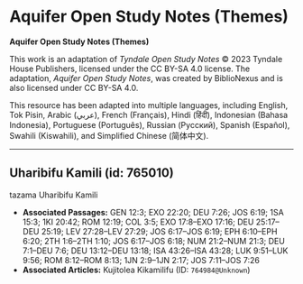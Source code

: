 # Aquifer Open Study Notes (Themes)

**Aquifer Open Study Notes (Themes)**

This work is an adaptation of *Tyndale Open Study Notes* © 2023 Tyndale House Publishers, licensed under the CC BY\-SA 4\.0 license. The adaptation, *Aquifer Open Study Notes*, was created by BiblioNexus and is also licensed under CC BY\-SA 4\.0\.

This resource has been adapted into multiple languages, including English, Tok Pisin, Arabic (عربي), French (Français), Hindi (हिंदी), Indonesian (Bahasa Indonesia), Portuguese (Português), Russian (Русский), Spanish (Español), Swahili (Kiswahili), and Simplified Chinese (简体中文).



--------------------------------

## Uharibifu Kamili (id: 765010)

tazama Uharibifu Kamili

* **Associated Passages:** GEN 12:3; EXO 22:20; DEU 7:26; JOS 6:19; 1SA 15:3; 1KI 20:42; ROM 12:19; COL 3:5; EXO 17:8–EXO 17:16; DEU 25:17–DEU 25:19; LEV 27:28–LEV 27:29; JOS 6:17–JOS 6:19; EPH 6:10–EPH 6:20; 2TH 1:6–2TH 1:10; JOS 6:17–JOS 6:18; NUM 21:2–NUM 21:3; DEU 7:1–DEU 7:6; DEU 13:12–DEU 13:18; ISA 43:26–ISA 43:28; LUK 9:51–LUK 9:56; ROM 8:12–ROM 8:13; 1JN 2:9–1JN 2:17; JOS 7:11–JOS 7:26
* **Associated Articles:** Kujitolea Kikamilifu (ID: `764984@Unknown`)

